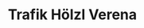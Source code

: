 ---
title: "Trafik Hölzl Verena"
url: /goetzendorf-an-der-leitha/trafik-hoelzl-verena/
shop: Tabak
---